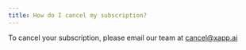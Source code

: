 ```yaml
---
title: How do I cancel my subscription?
---
```


To cancel your subscription, please email our team at cancel@xapp.ai
